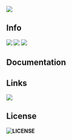 ![](https://cdn.discordapp.com/attachments/874674873518137455/988202818932461638/BackgroundEraser_20220620_050044506.png)
<b>

<h2>Info</h2>

![](https://img.shields.io/badge/WhiteCore_created_by-Harxi-ff69b4)
![](https://img.shields.io/badge/WhiteCore_verison-0.0.1-ff69b4)
![](https://img.shields.io/github/stars/Huxill/WhiteCore?color=ff69b4&label=WhiteCore%20Stars&logoColor=ff69b4)
<h2>Documentation</h2>


<h2>Links</h2>

[![](https://img.shields.io/discord/980921193949450281?color=ff69b4&label=WhiteCore%20Discord%20Server)](https://discord.gg/cjT9Dpm7vf)

<h2 >License</h2>

![LICENSE](https://img.shields.io/badge/LICENSE-MIT-ff69b4)
</b>
